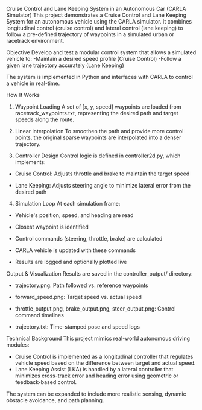Cruise Control and Lane Keeping System in an Autonomous Car (CARLA Simulator)
This project demonstrates a Cruise Control and Lane Keeping System for an autonomous vehicle using the CARLA simulator. It combines longitudinal control (cruise control) and lateral control (lane keeping) to follow a pre-defined trajectory of waypoints in a simulated urban or racetrack environment.

Objective
Develop and test a modular control system that allows a simulated vehicle to:
-Maintain a desired speed profile (Cruise Control)
-Follow a given lane trajectory accurately (Lane Keeping)

The system is implemented in Python and interfaces with CARLA to control a vehicle in real-time.

How It Works
1. Waypoint Loading
A set of [x, y, speed] waypoints are loaded from racetrack_waypoints.txt, representing the desired path and target speeds along the route.

2. Linear Interpolation
To smoothen the path and provide more control points, the original sparse waypoints are interpolated into a denser trajectory.

3. Controller Design
Control logic is defined in controller2d.py, which implements:

- Cruise Control: Adjusts throttle and brake to maintain the target speed

- Lane Keeping: Adjusts steering angle to minimize lateral error from the desired path

4. Simulation Loop
At each simulation frame:

- Vehicle's position, speed, and heading are read

- Closest waypoint is identified

- Control commands (steering, throttle, brake) are calculated

- CARLA vehicle is updated with these commands

- Results are logged and optionally plotted live

Output & Visualization
Results are saved in the controller_output/ directory:

- trajectory.png: Path followed vs. reference waypoints

- forward_speed.png: Target speed vs. actual speed

- throttle_output.png, brake_output.png, steer_output.png: Control command timelines

- trajectory.txt: Time-stamped pose and speed logs

Technical Background
This project mimics real-world autonomous driving modules:
- Cruise Control is implemented as a longitudinal controller that regulates vehicle speed based on the difference between target and actual speed.
- Lane Keeping Assist (LKA) is handled by a lateral controller that minimizes cross-track error and heading error using geometric or feedback-based control.

The system can be expanded to include more realistic sensing, dynamic obstacle avoidance, and path planning.



